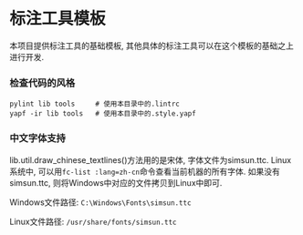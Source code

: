 # 标注工具模板

本项目提供标注工具的基础模板, 其他具体的标注工具可以在这个模板的基础之上进行开发.

### 检查代码的风格

``` shell
pylint lib tools     # 使用本目录中的.lintrc
yapf -ir lib tools   # 使用本目录中的.style.yapf
```


### 中文字体支持

lib.util.draw_chinese_textlines()方法用的是宋体, 字体文件为simsun.ttc.
Linux系统中, 可以用`fc-list :lang=zh-cn`命令查看当前机器的所有字体.
如果没有simsun.ttc, 则将Windows中对应的文件拷贝到Linux中即可.

Windows文件路径: `C:\Windows\Fonts\simsun.ttc`

Linux文件路径: `/usr/share/fonts/simsun.ttc`
